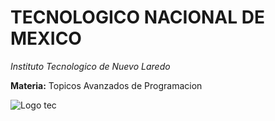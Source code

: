 # TECNOLOGICO NACIONAL DE MEXICO
*Instituto Tecnologico de Nuevo Laredo*  
  
**Materia:** Topicos Avanzados de Programacion
  
  ![Logo tec](C:/users/Gerardo/pictures/descarga.jpg)